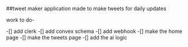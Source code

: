 ##tweet maker 
application made to make tweets for daily updates 

work to do-

-[] add clerk
-[] add convex schema
-[] add webhook
-[] make the home page 
-[] make the tweets page
-[] add the ai logic 
